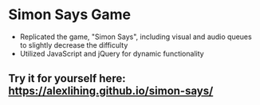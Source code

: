 # Simon Says Game

- Replicated the game, "Simon Says", including visual and audio queues to slightly decrease the difficulty
- Utilized JavaScript and jQuery for dynamic functionality

## Try it for yourself here: https://alexlihing.github.io/simon-says/
